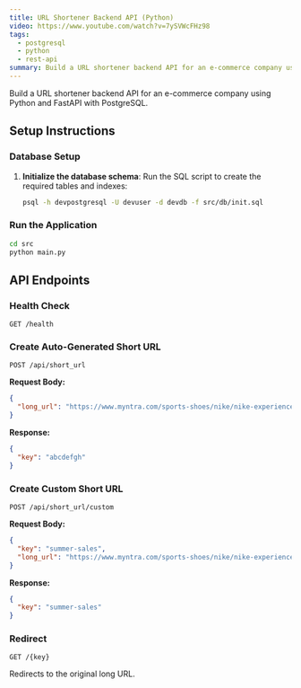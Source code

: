 ```yaml
---
title: URL Shortener Backend API (Python)
video: https://www.youtube.com/watch?v=7ySVWcFHz98
tags:
  - postgresql
  - python
  - rest-api
summary: Build a URL shortener backend API for an e-commerce company using Python and FastAPI with PostgreSQL.
---
```


Build a URL shortener backend API for an e-commerce company using Python and FastAPI with PostgreSQL.

## Setup Instructions

### Database Setup

1. **Initialize the database schema**: Run the SQL script to create the required tables and indexes:
   ```bash
   psql -h devpostgresql -U devuser -d devdb -f src/db/init.sql
   ```

### Run the Application

```bash
cd src
python main.py
```

## API Endpoints

### Health Check
```
GET /health
```

### Create Auto-Generated Short URL
```
POST /api/short_url
```
**Request Body:**
```json
{
  "long_url": "https://www.myntra.com/sports-shoes/nike/nike-experience-run-11-womens-road-running-shoes/30739789/buy"
}
```
**Response:**
```json
{
  "key": "abcdefgh"
}
```

### Create Custom Short URL
```
POST /api/short_url/custom
```
**Request Body:**
```json
{
  "key": "summer-sales",
  "long_url": "https://www.myntra.com/sports-shoes/nike/nike-experience-run-11-womens-road-running-shoes/30739789/buy"
}
```
**Response:**
```json
{
  "key": "summer-sales"
}
```

### Redirect
```
GET /{key}
```
Redirects to the original long URL.